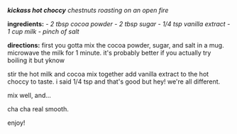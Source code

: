 ***kickass hot choccy***
*chestnuts roasting on an open fire*

**ingredients:**
*- 2 tbsp cocoa powder*
*- 2 tbsp sugar*
*- 1/4 tsp vanilla extract*
*- 1 cup milk*
*- pinch of salt*

**directions:**
first you gotta mix the cocoa powder, sugar, and salt in a mug. microwave the milk for 1 minute. it's probably better if you actually try boiling it but yknow

stir the hot milk and cocoa mix together add vanilla extract to the hot choccy to taste. i said 1/4 tsp and that's good but hey! we're all different.

mix well, and...

cha cha real smooth.

enjoy!

<!-- LET'S GO TO WORK -->
